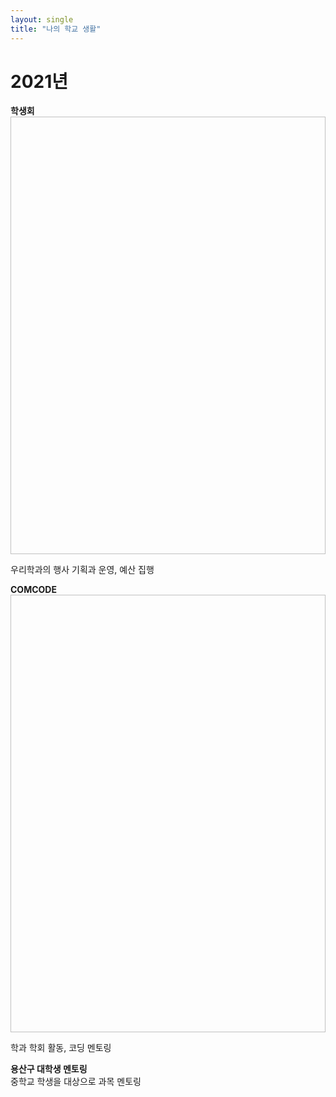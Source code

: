 ```yaml
---
layout: single
title: "나의 학교 생활"
---
```


# 2021년


**학생회**
<br>
<img scr="logo2.png" width="700" height="700">

우리학과의 행사 기획과 운영, 예산 집행


**COMCODE**
<br>
<img scr="comcode로고.png" width="700" height="700">

학과 학회 활동, 코딩 멘토링


**용산구 대학생 멘토링**
<br>
중학교 학생을 대상으로 과목 멘토링
